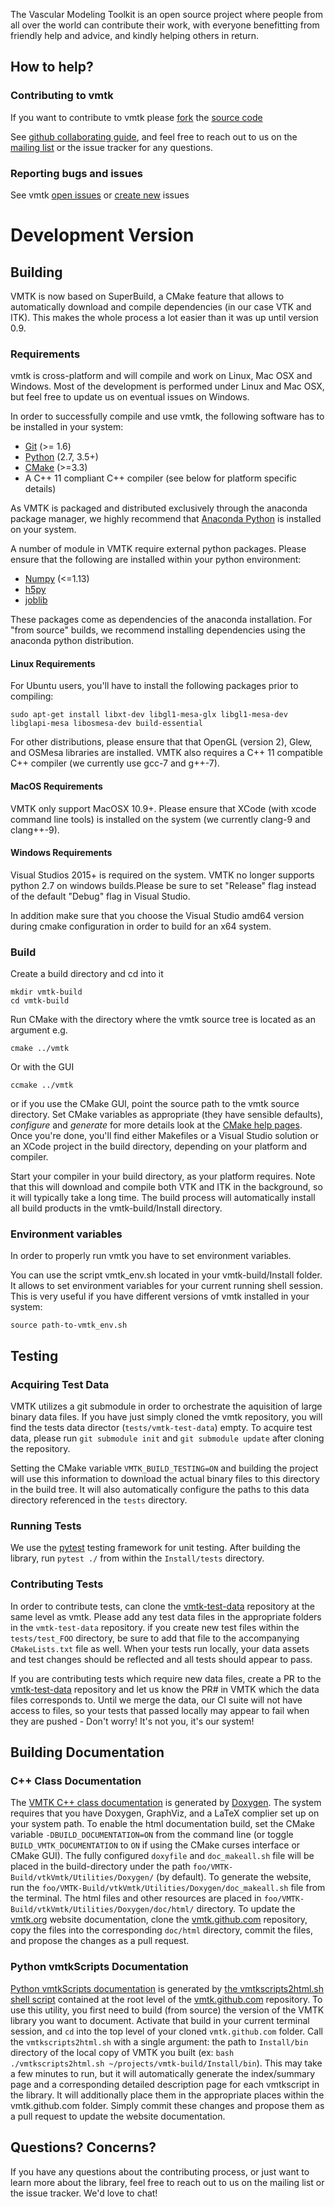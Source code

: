 
The Vascular Modeling Toolkit is an open source project where 
people from all over the world can contribute their work, with 
everyone benefitting from friendly help and advice, and kindly 
helping others in return.

## How to help?

### Contributing to vmtk

If you want to contribute to vmtk please [fork](https://help.github.com/articles/fork-a-repo#contributing-to-a-project) the [source code](https://github.com/vmtk/vmtk)

See [github collaborating guide](https://help.github.com/categories/63/articles), and feel free to reach out to us on the [mailing list](https://groups.google.com/forum/#!forum/vmtk-users) or the issue tracker for any questions. 

### Reporting bugs and issues

See vmtk [open issues](https://github.com/vmtk/vmtk/issues/) or [create new](https://github.com/vmtk/vmtk/issues/new) issues


# Development Version

## Building

VMTK is now based on SuperBuild, a CMake feature that allows to automatically download and compile dependencies (in our case VTK and ITK). This makes the whole process a lot easier than it was up until version 0.9. 

### Requirements

vmtk is cross-platform and will compile and work on Linux, Mac OSX and Windows. Most of the development is performed under Linux and Mac OSX, but feel free to update us on eventual issues on Windows.

In order to successfully compile and use vmtk, the following software has to be installed in your system:
- [Git](www.git-scm.org) (>= 1.6)
- [Python](www.python.org) (2.7, 3.5+)
- [CMake](www.cmake.org) (>=3.3)
- A C++ 11 compliant C++ compiler (see below for platform specific details)

As VMTK is packaged and distributed exclusively through the anaconda package manager, we highly recommend that [Anaconda Python](www.anaconda.org) is installed on your system. 

A number of module in VMTK require external python packages. Please ensure that the following are installed within your python environment:
- [Numpy](http://www.numpy.org/) (<=1.13)
- [h5py](https://www.h5py.org/)
- [joblib](https://pythonhosted.org/joblib/index.html)

These packages come as dependencies of the anaconda installation. For "from source" builds, we recommend installing dependencies using the anaconda python distribution. 

#### Linux Requirements

For Ubuntu users, you'll have to install the following packages prior to compiling:

```
sudo apt-get install libxt-dev libgl1-mesa-glx libgl1-mesa-dev libglapi-mesa libosmesa-dev build-essential
```

For other distributions, please ensure that that OpenGL (version 2), Glew, and OSMesa libraries are installed. VMTK also requires a C++ 11 compatible C++ compiler (we currently use gcc-7 and g++-7). 


#### MacOS Requirements

VMTK only support MacOSX 10.9+. Please ensure that XCode (with xcode command line tools) is installed on the system (we currently clang-9 and clang++-9). 

#### Windows Requirements

Visual Studios 2015+ is required on the system. VMTK no longer supports python 2.7 on windows builds.Please be sure to set "Release" flag instead of the default "Debug" flag in Visual Studio. 

In addition make sure that you choose the Visual Studio amd64 version during cmake configuration in order to build for an x64 system.  

### Build

Create a build directory and cd into it

```
mkdir vmtk-build
cd vmtk-build
```

Run CMake with the directory where the vmtk source tree is located as an argument e.g.

```
cmake ../vmtk
```

Or with the GUI

```
ccmake ../vmtk
```

or if you use the CMake GUI, point the source path to the vmtk source directory.
Set CMake variables as appropriate (they have sensible defaults), *configure* and *generate* for more details look at the [CMake help pages](http://www.cmake.org/cmake/help/runningcmake.html). Once you're done, you'll find either Makefiles or a Visual Studio solution or an XCode project in the build directory, depending on your platform and compiler.

Start your compiler in your build directory, as your platform requires. Note that this will download and compile both VTK and ITK in the background, so it will typically take a long time. The build process will automatically install all build products in the vmtk-build/Install directory.

### Environment variables

In order to properly run vmtk you have to set environment variables.

You can use the script vmtk_env.sh located in your vmtk-build/Install folder.
It allows to set environment variables for your current running shell session.
This is very useful if you have different versions of vmtk installed in your system:

```
source path-to-vmtk_env.sh
```

## Testing

### Acquiring Test Data

VMTK utilizes a git submodule in order to orchestrate the aquisition of large binary data files. If you have just simply cloned the vmtk repository, you will find the tests data director (`tests/vmtk-test-data`) empty. To acquire test data, please run `git submodule init` and `git submodule update` after cloning the repository.

Setting the CMake variable `VMTK_BUILD_TESTING=ON` and building the project will use this information to download the actual binary files to this directory in the build tree. It will also automatically configure the paths to this data directory referenced in the `tests` directory. 

### Running Tests

We use the [pytest](https://docs.pytest.org/en/latest/) testing framework for unit testing. After building the library, run `pytest ./` from within the `Install/tests` directory. 

### Contributing Tests

In order to contribute tests, can clone the [vmtk-test-data](https://github.com/vmtk/vmtk-test-data) repository at the same level as vmtk. Please add any test data files in the appropriate folders in the `vmtk-test-data` repository. if you create new test files within the `tests/test_FOO` directory, be sure to add that file to the accompanying `CMakeLists.txt` file as well. When your tests run locally, your data assets and test changes should be reflected and all tests should appear to pass. 

If you are contributing tests which require new data files, create a PR to the [vmtk-test-data](https://github.com/vmtk/vmtk-test-data) repository and let us know the PR# in VMTK which the data files corresponds to. Until we merge the data, our CI suite will not have access to files, so your tests that passed locally may appear to fail when they are pushed - Don't worry! It's not you, it's our system!

## Building Documentation

### C++ Class Documentation

The [VMTK C++ class documentation](http://www.vmtk.org/doc/html/index.html) is generated by [Doxygen](http://www.stack.nl/~dimitri/doxygen/index.html). The system requires that you have Doxygen, GraphViz, and a LaTeX complier set up on your system path. To enable the html documentation build, set the CMake variable `-DBUILD_DOCUMENTATION=ON` from the command line (or toggle `BUILD_VMTK_DOCUMENTATION` to `ON` if using the CMake curses interface or CMake GUI). The fully configured `doxyfile` and `doc_makeall.sh` file will be placed in the build-directory under the path `foo/VMTK-Build/vtkVmtk/Utilities/Doxygen/` (by default). To generate the website, run the `foo/VMTK-Build/vtkVmtk/Utilities/Doxygen/doc_makeall.sh` file from the terminal. The html files and other resources are placed in `foo/VMTK-Build/vtkVmtk/Utilities/Doxygen/doc/html/` directory. To update the [vmtk.org](www.vmtk.org) website documentation, clone the [vmtk.github.com](https://github.com/vmtk/vmtk.github.com) repository, copy the files into the corresponding `doc/html` directory, commit the files, and propose the changes as a pull request.

### Python vmtkScripts Documentation

[Python vmtkScripts documentation](http://www.vmtk.org/documentation/vmtkscripts.html) is generated by [the vmtkscripts2html.sh shell script](https://github.com/vmtk/vmtk.github.com/blob/master/vmtkscripts2html.sh) contained at the root level of the [vmtk.github.com](https://github.com/vmtk/vmtk.github.com) repository. To use this utility, you first need to build (from source) the version of the VMTK library you want to document. Activate that build in your current terminal session, and `cd` into the top level of your cloned `vmtk.github.com` folder. Call the `vmtkscripts2html.sh` with a single argument: the path to `Install/bin` directory of the local copy of VMTK you built (ex: `bash ./vmtkscripts2html.sh ~/projects/vmtk-build/Install/bin`). This may take a few minutes to run, but it will automatically generate the index/summary page and a corresponding detailed description page for each vmtkscript in the library. It will additionally place them in the appropriate places within the vmtk.github.com folder. Simply commit these changes and propose them as a pull request to update the website documentation.

## Questions? Concerns?

If you have any questions about the contributing process, or just want to learn more about the library, feel free to reach out to us on the mailing list or the issue tracker. We'd love to chat!